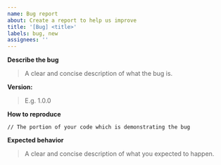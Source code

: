 ```yaml
---
name: Bug report
about: Create a report to help us improve
title: '[Bug] <title>'
labels: bug, new
assignees: ''
---
```


**Describe the bug**
> A clear and concise description of what the bug is.

**Version:**
> E.g. 1.0.0

**How to reproduce**
```
// The portion of your code which is demonstrating the bug
```

**Expected behavior**
> A clear and concise description of what you expected to happen.
